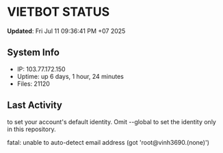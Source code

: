 # VIETBOT STATUS
**Updated**: Fri Jul 11 09:36:41 PM +07 2025

## System Info
- IP: 103.77.172.150
- Uptime: up 6 days, 1 hour, 24 minutes
- Files: 21120

## Last Activity

to set your account's default identity.
Omit --global to set the identity only in this repository.

fatal: unable to auto-detect email address (got 'root@vinh3690.(none)')
